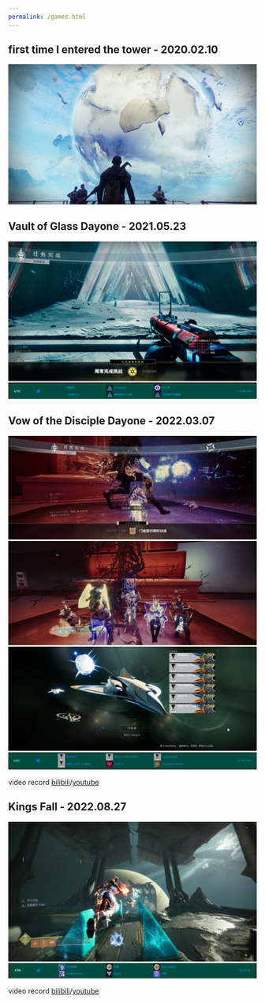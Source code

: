 ```yaml
---
permalink: /games.html
---
```


## first time I entered the tower - 2020.02.10

![](figs/tower.jpg)


## Vault of Glass Dayone - 2021.05.23

![](figs/vog/vog4.jpg)
![](figs/vog/rank1.png)

## Vow of the Disciple Dayone - 2022.03.07

![](figs/vod/defeat.jpg)
![](figs/vod/screenshot.jpg)    
![](figs/vod/emblem.jpg)
![](figs/vod/rank.png)

video record [bilibili](https://www.bilibili.com/video/BV1ma411h7cJ/)/[youtube](https://www.youtube.com/watch?v=7Ze6v1N4ldA&t=7s)

## Kings Fall - 2022.08.27

![](figs/kf/oryx.jpg)
![](figs/kf/rank.png)

video record [bilibili](https://www.bilibili.com/video/BV1Ud4y1d7uK)/[youtube](https://youtu.be/GGuOyblO_RU)